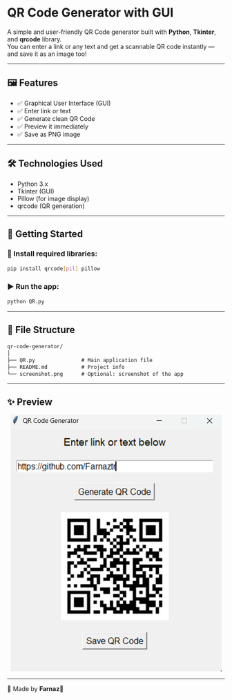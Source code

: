 # QR Code Generator with GUI

A simple and user-friendly QR Code generator built with **Python**, **Tkinter**, and **qrcode** library.  
You can enter a link or any text and get a scannable QR code instantly — and save it as an image too!

---

## 🖼️ Features

- ✅ Graphical User Interface (GUI)
- ✅ Enter link or text
- ✅ Generate clean QR Code
- ✅ Preview it immediately
- ✅ Save as PNG image

---

## 🛠️ Technologies Used

- Python 3.x
- Tkinter (GUI)
- Pillow (for image display)
- qrcode (QR generation)

---

## 🚀 Getting Started

### 🔧 Install required libraries:

```bash
pip install qrcode[pil] pillow
```

### ▶️ Run the app:

```bash
python QR.py
```

---

## 📂 File Structure

```
qr-code-generator/
│
├── QR.py               # Main application file
├── README.md           # Project info
└── screenshot.png      # Optional: screenshot of the app
```

---

## ✨ Preview

<p align="center">
  <img src="Screenshot 2025-06-14 070026.png" alt="QR App"/>
</p>

---

🖤 Made by **Farnaz**🖤 


